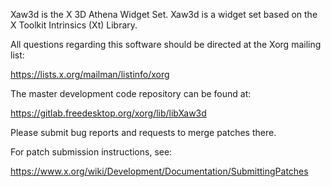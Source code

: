 Xaw3d is the X 3D Athena Widget Set.
Xaw3d is a widget set based on the X Toolkit Intrinsics (Xt) Library.

All questions regarding this software should be directed at the
Xorg mailing list:

  https://lists.x.org/mailman/listinfo/xorg

The master development code repository can be found at:

  https://gitlab.freedesktop.org/xorg/lib/libXaw3d

Please submit bug reports and requests to merge patches there.

For patch submission instructions, see:

  https://www.x.org/wiki/Development/Documentation/SubmittingPatches

